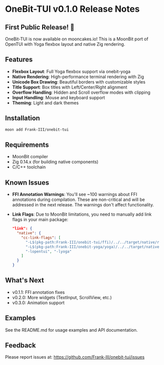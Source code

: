 # OneBit-TUI v0.1.0 Release Notes

## First Public Release! 🎉

OneBit-TUI is now available on mooncakes.io! This is a MoonBit port of OpenTUI with Yoga flexbox layout and native Zig rendering.

## Features

- **Flexbox Layout**: Full Yoga flexbox support via onebit-yoga
- **Native Rendering**: High-performance terminal rendering with Zig
- **Unicode Box Drawing**: Beautiful borders with customizable styles
- **Title Support**: Box titles with Left/Center/Right alignment
- **Overflow Handling**: Hidden and Scroll overflow modes with clipping
- **Input Handling**: Mouse and keyboard support
- **Theming**: Light and dark themes

## Installation

```bash
moon add Frank-III/onebit-tui
```

## Requirements

- MoonBit compiler
- Zig 0.14.x (for building native components)
- C/C++ toolchain

## Known Issues

- **FFI Annotation Warnings**: You'll see ~100 warnings about FFI annotations during compilation. These are non-critical and will be addressed in the next release. The warnings don't affect functionality.

- **Link Flags**: Due to MoonBit limitations, you need to manually add link flags in your main package:
  ```json
  "link": {
    "native": {
      "cc-link-flags": [
        "-L$(pkg-path:Frank-III/onebit-tui/ffi)/../../target/native/release/ffi",
        "-L$(pkg-path:Frank-III/onebit-yoga/yoga)/../../target/native/release/yoga",
        "-lopentui", "-lyoga"
      ]
    }
  }
  ```

## What's Next

- v0.1.1: FFI annotation fixes
- v0.2.0: More widgets (TextInput, ScrollView, etc.)
- v0.3.0: Animation support

## Examples

See the README.md for usage examples and API documentation.

## Feedback

Please report issues at: https://github.com/Frank-III/onebit-tui/issues
